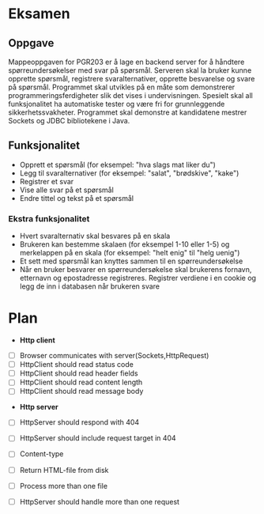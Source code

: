 # Eksamen

## Oppgave

Mappeoppgaven for PGR203 er å lage en backend server for å håndtere spørreundersøkelser med svar på spørsmål. Serveren skal la bruker kunne opprette spørsmål,
registrere svaralternativer, opprette besvarelse og svare på spørsmål.
Programmet skal utvikles på en måte som demonstrerer programmeringsferdigheter slik det vises i undervisningen. Spesielt skal all funksjonalitet ha automatiske
tester og være fri for grunnleggende sikkerhetssvakheter. Programmet skal demonstre at kandidatene mestrer Sockets og JDBC bibliotekene i Java.

## Funksjonalitet
 
- Opprett et spørsmål (for eksempel: "hva slags mat liker du")
- Legg til svaralternativer (for eksempel: "salat", "brødskive", "kake")
- Registrer et svar
- Vise alle svar på et spørsmål
- Endre tittel og tekst på et spørsmål
### Ekstra funksjonalitet

- Hvert svaralternativ skal besvares på en skala
- Brukeren kan bestemme skalaen (for eksempel 1-10 eller 1-5) og merkelappen på en skala (for eksempel: "helt enig" til "helg uenig")
- Et sett med spørsmål kan knyttes sammen til en spørreundersøkelse
- Når en bruker besvarer en spørreundersøkelse skal brukerens fornavn, etternavn og epostadresse registreres. Registrer verdiene i en cookie og legg de inn i
  databasen når brukeren svare

# Plan
* **Http client**
* [ ] Browser communicates with server(Sockets,HttpRequest)
* [ ] HttpClient should read status code
* [ ] HttpClient should read header fields
* [ ] HttpClient should read content length
* [ ] HttpClient should read message body
* **Http server** 
* [ ] HttpServer should respond with 404
* [ ] HttpServer should include request target in 404
* [ ] Content-type
* [ ] Return HTML-file from disk
* [ ] Process more than one file
* [ ] HttpServer should handle more than one request



